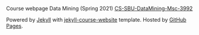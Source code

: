 Course webpage Data Mining (Spring 2021) [CS-SBU-DataMining-Msc-3992](https://alisharifi2000.github.io/CS-SBU-DataMining-Msc-3992/)

Powered by <a href="https://jekyllrb.com/">Jekyll</a> with <a href="https://github.com/kazemnejad/jekyll-course-website-template">jekyll-course-website</a> template. Hosted by <a href="https://pages.github.com/">GitHub Pages</a>.</small></p>
